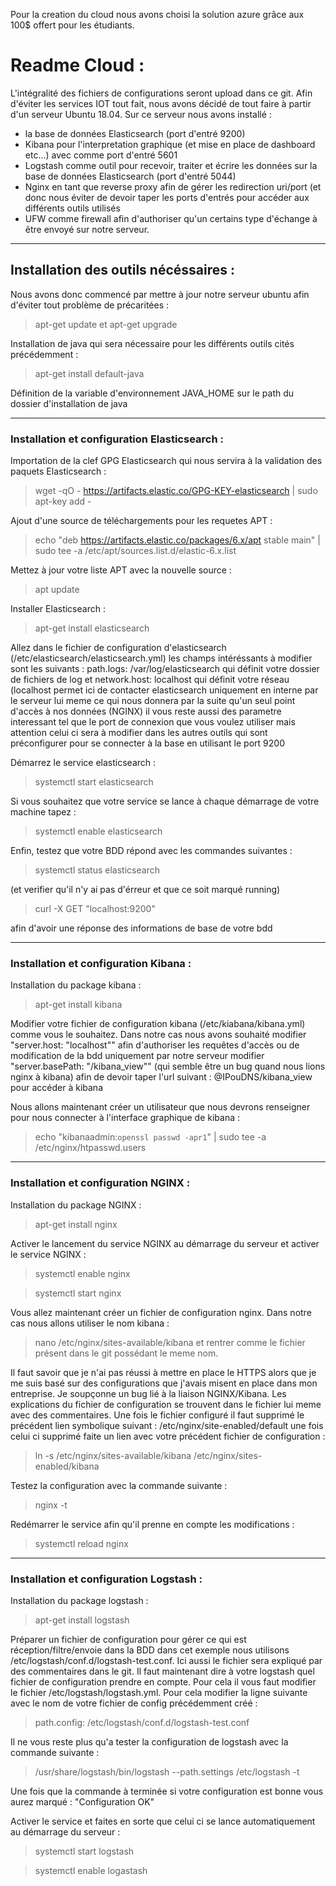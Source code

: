 Pour la creation du cloud nous avons choisi la solution azure grâce aux 100$ offert pour les étudiants. 

# Readme Cloud :  
L'intégralité des fichiers de configurations seront upload dans ce git.
Afin d'éviter les services IOT tout fait, nous avons décidé de tout faire à partir d'un serveur Ubuntu 18.04.
Sur ce serveur nous avons installé :
  - la base de données Elasticsearch (port d'entré 9200)
  - Kibana pour l'interpretation graphique (et mise en place de dashboard etc...) avec comme port d'entré 5601
  - Logstash comme outil pour recevoir, traiter et écrire les données sur la base de données Elasticsearch (port d'entré 5044)
  - Nginx en tant que reverse proxy afin de gérer les redirection uri/port (et donc nous éviter de devoir taper les ports d'entrés
  pour accéder aux différents outils utilisés
  - UFW comme firewall afin d'authoriser qu'un certains type d'échange à être envoyé sur notre serveur.

---

## Installation des outils nécéssaires : 
  Nous avons donc commencé par mettre à jour notre serveur ubuntu afin d'éviter tout problème de précaritées : 
  > apt-get update et apt-get upgrade
  
  Installation de java qui sera nécessaire pour les différents outils cités précédemment : 
  > apt-get install default-java 
  
  Définition de la variable d'environnement JAVA_HOME sur le path du dossier d'installation de java
 
---
 
### Installation et configuration Elasticsearch :
  Importation de la clef GPG Elasticsearch qui nous servira à la validation des paquets Elasticsearch :
  > wget -qO - https://artifacts.elastic.co/GPG-KEY-elasticsearch | sudo apt-key add -
    
  Ajout d'une source de téléchargements pour les requetes APT : 
  > echo "deb https://artifacts.elastic.co/packages/6.x/apt stable main" | sudo tee -a /etc/apt/sources.list.d/elastic-6.x.list
    
  Mettez à jour votre liste APT avec la nouvelle source :
  > apt update
    
  Installer Elasticsearch :
  > apt-get install elasticsearch
    
  Allez dans le fichier de configuration d'elasticsearch (/etc/elasticsearch/elasticsearch.yml) les champs intéréssants à 
  modifier sont les suivants : path.logs: /var/log/elasticsearch qui définit votre dossier de fichiers de log et 
  network.host: localhost qui définit votre réseau (localhost permet ici de contacter elasticsearch uniquement en interne 
  par le serveur lui meme ce qui nous donnera par la suite qu'un seul point d'accès à nos données (NGINX)
  il vous reste aussi des parametre interessant tel que le port de connexion que vous voulez utiliser mais attention celui ci 
  sera à modifier dans les autres outils qui sont préconfigurer pour se connecter à la base en utilisant le port 9200    
  
  Démarrez le service elasticsearch :
  > systemctl start elasticsearch
  
  Si vous souhaitez que votre service se lance à chaque démarrage de votre machine tapez : 
  > systemctl enable elasticsearch
  
  Enfin, testez que votre BDD répond avec les commandes suivantes : 
  > systemctl status elasticsearch 
  
  (et verifier qu'il n'y ai pas d'érreur et que ce soit marqué running)
  
  > curl -X GET "localhost:9200" 
  
  afin d'avoir une réponse des informations de base de votre bdd
 
---
 
### Installation et configuration Kibana : 

  Installation du package kibana :
  > apt-get install kibana
    
  Modifier votre fichier de configuration kibana (/etc/kiabana/kibana.yml) comme vous le souhaitez. Dans notre cas nous avons souhaité 
  modifier "server.host: "localhost"" afin d'authoriser les requêtes d'accès ou de modification de la bdd uniquement par notre serveur
  modifier "server.basePath: "/kibana_view"" (qui semble être un bug quand nous lions nginx à kibana) afin de devoir taper
  l'url suivant : @IPouDNS/kibana_view pour accéder à kibana
  
  Nous allons maintenant créer un utilisateur que nous devrons renseigner pour nous connecter à l'interface graphique de kibana : 
  > echo "kibanaadmin:`openssl passwd -apr1`" | sudo tee -a /etc/nginx/htpasswd.users

---

### Installation et configuration NGINX : 
  Installation du package NGINX : 
  > apt-get install nginx
  
  Activer le lancement du service NGINX au démarrage du serveur et activer le service NGINX : 
  > systemctl enable nginx
  
  > systemctl start nginx
  
  Vous allez maintenant créer un fichier de configuration nginx. Dans notre cas nous allons utiliser le nom kibana : 
  > nano /etc/nginx/sites-available/kibana et rentrer comme le fichier présent dans le git possédant le meme nom. 
  
  Il faut savoir que je n'ai pas réussi à mettre en place le HTTPS alors que je me suis basé sur des configurations
  que j'avais misent en place dans mon entreprise. Je soupçonne un bug lié à la liaison NGINX/Kibana.
  Les explications du fichier de configuration se trouvent dans le fichier lui meme avec des commentaires.
  Une fois le fichier configuré il faut supprimé le précédent lien symbolique suivant : /etc/nginx/site-enabled/default
  une fois celui ci supprimé faite un lien avec votre précédent fichier de configuration : 
  > ln -s /etc/nginx/sites-available/kibana /etc/nginx/sites-enabled/kibana
  
  Testez la configuration avec la commande suivante : 
  > nginx -t
  
  Redémarrer le service afin qu'il prenne en compte les modifications : 
  > systemctl reload nginx

---

### Installation et configuration Logstash :

  Installation du package logstash : 
  > apt-get install logstash
  
  Préparer un fichier de configuration pour gérer ce qui est réception/filtre/envoie dans la BDD dans cet exemple 
  nous utilisons /etc/logstash/conf.d/logstash-test.conf. Ici aussi le fichier sera expliqué par des commentaires dans 
  le git.
  Il faut maintenant dire à votre logstash quel fichier de configuration prendre en compte. Pour cela il vous faut modifier
  le fichier /etc/logstash/logstash.yml. Pour cela modifier la ligne suivante avec le nom de votre fichier de config précédemment
  créé : 
  > path.config: /etc/logstash/conf.d/logstash-test.conf
  
  Il ne vous reste plus qu'a tester la configuration de logstash avec la commande suivante : 
  > /usr/share/logstash/bin/logstash --path.settings /etc/logstash -t
  
  Une fois que la commande à terminée si votre configuration est bonne vous aurez marqué : "Configuration OK"
  
  Activer le service et faites en sorte que celui ci se lance automatiquement au démarrage du serveur : 
  > systemctl start logstash
  
  > systemctl enable logastash
